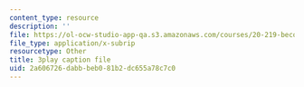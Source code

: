 ```yaml
---
content_type: resource
description: ''
file: https://ol-ocw-studio-app-qa.s3.amazonaws.com/courses/20-219-becoming-the-next-bill-nye-writing-and-hosting-the-educational-show-january-iap-2015/2a606726dabbbeb081b2dc655a78c7c0_ZMe7jSsPmW4.srt
file_type: application/x-subrip
resourcetype: Other
title: 3play caption file
uid: 2a606726-dabb-beb0-81b2-dc655a78c7c0
---
```

